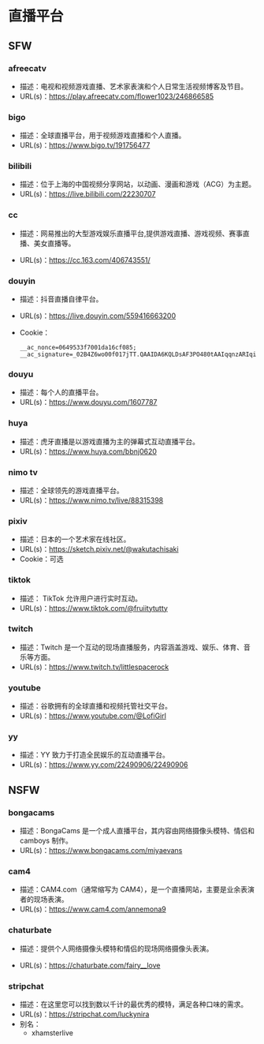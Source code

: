 # 直播平台

## SFW

### afreecatv

- 描述：电视和视频游戏直播、艺术家表演和个人日常生活视频博客及节目。
- URL(s)：https://play.afreecatv.com/flower1023/246866585

### bigo

- 描述：全球直播平台，用于视频游戏直播和个人直播。
- URL(s)：https://www.bigo.tv/191756477

### bilibili

- 描述：位于上海的中国视频分享网站，以动画、漫画和游戏（ACG）为主题。
- URL(s)：https://live.bilibili.com/22230707

### cc

- 描述：网易推出的大型游戏娱乐直播平台,提供游戏直播、游戏视频、赛事直播、美女直播等。

- URL(s)：https://cc.163.com/406743551/

### douyin

- 描述：抖音直播自律平台。

- URL(s)：https://live.douyin.com/559416663200

- Cookie：

  ```
  __ac_nonce=0649533f7001da16cf085; __ac_signature=_02B4Z6wo00f017jTT.QAAIDA6KQLDsAF3PO480tAAIqqnzARIqih9MSxHN77OzLal66fvCb8ZvDa0CJa2lWECc5ZxytADPq2bmK6MIdweo9ELlYjlzYkBwBvvcodo395ANMMlyA6J0mW0Hz3b5;
  ```

### douyu

- 描述：每个人的直播平台。
- URL(s)：https://www.douyu.com/1607787

### huya

- 描述：虎牙直播是以游戏直播为主的弹幕式互动直播平台。
- URL(s)：https://www.huya.com/bbnj0620

### nimo tv

- 描述：全球领先的游戏直播平台。
- URL(s)：https://www.nimo.tv/live/88315398

### pixiv

- 描述：日本的一个艺术家在线社区。
- URL(s)：https://sketch.pixiv.net/@wakutachisaki
- Cookie：可选

### tiktok

- 描述： TikTok 允许用户进行实时互动。
- URL(s)：https://www.tiktok.com/@fruiitytutty

### twitch

- 描述：Twitch 是一个互动的现场直播服务，内容涵盖游戏、娱乐、体育、音乐等方面。
- URL(s)：https://www.twitch.tv/littlespacerock

### youtube

- 描述：谷歌拥有的全球直播和视频托管社交平台。
- URL(s)：https://www.youtube.com/@LofiGirl

### yy

- 描述：YY 致力于打造全民娱乐的互动直播平台。
- URL(s)：https://www.yy.com/22490906/22490906

## NSFW

### bongacams

- 描述：BongaCams 是一个成人直播平台，其内容由网络摄像头模特、情侣和 camboys 制作。
- URL(s)：https://www.bongacams.com/miyaevans

### cam4

- 描述：CAM4.com（通常缩写为 CAM4），是一个直播网站，主要是业余表演者的现场表演。
- URL(s)：https://www.cam4.com/annemona9

### chaturbate

- 描述：提供个人网络摄像头模特和情侣的现场网络摄像头表演。

- URL(s)：https://chaturbate.com/fairy__love

### stripchat

- 描述：在这里您可以找到数以千计的最优秀的模特，满足各种口味的需求。
- URL(s)：https://stripchat.com/luckynira
- 别名：
  - xhamsterlive
